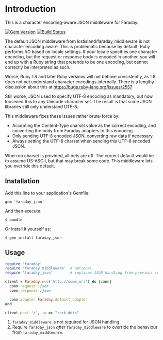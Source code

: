 # Introduction
This is a character encoding-aware JSON middleware for Faraday.

[![Gem Version](https://badge.fury.io/rb/faraday_json.svg)](http://badge.fury.io/rb/faraday_json)
[![Build Status](https://travis-ci.org/spriteCloud/faraday_json.svg)](https://travis-ci.org/spriteCloud/faraday_json)

The default JSON middleware from lostisland/faraday_middleware is not character
encoding aware. This is problematic because by default, Ruby performs I/O based
on locale settings. If your locale specifies one character encoding, but the
request or response body is encoded in another, you will end up with a Ruby
string that pretends to be one encoding, but cannot correctly be interpreted as
such.

Worse, Ruby 1.8 and later Ruby versions will not behave consistently, as 1.8
does not yet understand character encodings internally. There is a lengthy
discussion about this at https://bugs.ruby-lang.org/issues/2567 

Still worse, JSON used to specify UTF-8 encoding as mandatory, but now loosened
this to any Unicode character set. The result is that some JSON libraries still
only understand UTF-8.

This middleware fixes these issues rather brute-force by:

  - Accepting the Content-Type charset value as the correct encoding, and
    converting the body from Faraday adapters to this encoding.
  - Only sending UTF-8 encoded JSON, converting raw data if necessary.
  - Always setting the UTF-8 charset when sending this UTF-8 encoded JSON.

When no charset is provided, all bets are off. The correct default would be to
assume US-ASCII, but that may break some code. This middleware lets you override
this default.

## Installation

Add this line to your application's Gemfile:

    gem 'faraday_json'

And then execute:

    $ bundle

Or install it yourself as:

    $ gem install faraday_json

## Usage

```ruby
require 'faraday'
require 'faraday_middleware'  # optional
require 'faraday_json'        # replaces JSON handling from previous require

client = Faraday.new('http://some_url') do |conn|
  conn.request :json
  conn.response :json

  conn.adapter Faraday.default_adapter
end

client.post '/', :a => "röck döts"
```

1. `faraday_middleware` is not required for JSON handling.
1. Require `faraday_json` *after* `faraday_middleware` to override the behaviour
  from `faraday_middleware`.
